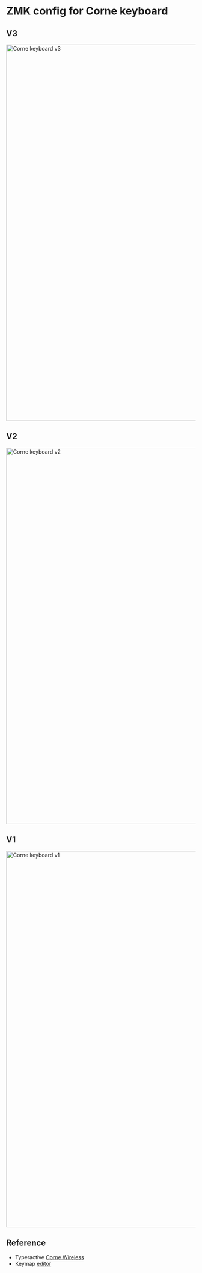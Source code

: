 # ZMK config for Corne keyboard

## V3
<img width="999" alt="Corne keyboard v3" src="https://github.com/user-attachments/assets/0d1a369c-ea3b-4d6a-b6a1-0fd97a4ff2a5" />

## V2
<img width="999" alt="Corne keyboard v2" src="https://github.com/user-attachments/assets/55460277-b56a-470b-b6d3-e23377f96d40" />

## V1
<img width="999" alt="Corne keyboard v1" src="https://user-images.githubusercontent.com/354473/223225047-60b69bed-5e5a-49a5-9c8f-06b95b0a6d63.png">

## Reference
- Typeractive [Corne Wireless](https://typeractive.xyz)
- Keymap [editor](https://nickcoutsos.github.io/keymap-editor/)
